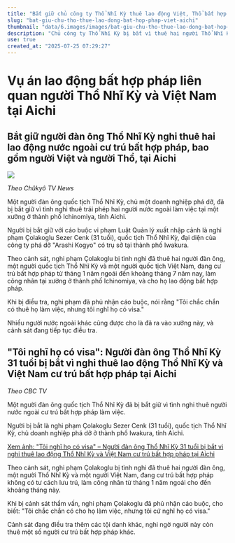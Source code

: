 ```yaml
---
title: "Bắt giữ chủ công ty Thổ Nhĩ Kỳ thuê lao động Việt, Thổ bất hợp pháp tại Aichi"
slug: "bat-giu-chu-tho-thue-lao-dong-bat-hop-phap-viet-aichi"
thumbnail: "data/6.images/images/bat-giu-chu-tho-thue-lao-dong-bat-hop-phap-viet-aichi.webp"
description: "Chủ công ty Thổ Nhĩ Kỳ bị bắt vì thuê hai người Thổ Nhĩ Kỳ và Việt Nam cư trú bất hợp pháp làm việc tại Aichi. Người này phủ nhận cáo buộc."
use: true
created_at: "2025-07-25 07:29:27"
---
```


# Vụ án lao động bất hợp pháp liên quan người Thổ Nhĩ Kỳ và Việt Nam tại Aichi

## Bắt giữ người đàn ông Thổ Nhĩ Kỳ nghi thuê hai lao động nước ngoài cư trú bất hợp pháp, bao gồm người Việt và người Thổ, tại Aichi

![](/images/20250724-07518654-sp_ctv-000-3-view.webp)

_Theo Chûkyô TV News_

Một người đàn ông quốc tịch Thổ Nhĩ Kỳ, chủ một doanh nghiệp phá dỡ, đã bị bắt giữ vì tình nghi thuê trái phép hai người nước ngoài làm việc tại một xưởng ở thành phố Ichinomiya, tỉnh Aichi.

Người bị bắt giữ với cáo buộc vi phạm Luật Quản lý xuất nhập cảnh là nghi phạm Çolakoglu Sezer Cenk (31 tuổi), quốc tịch Thổ Nhĩ Kỳ, đại diện của công ty phá dỡ "Arashi Kogyo" có trụ sở tại thành phố Iwakura.

Theo cảnh sát, nghi phạm Çolakoglu bị tình nghi đã thuê hai người đàn ông, một người quốc tịch Thổ Nhĩ Kỳ và một người quốc tịch Việt Nam, đang cư trú bất hợp pháp từ tháng 1 năm ngoái đến khoảng tháng 7 năm nay, làm công nhân tại xưởng ở thành phố Ichinomiya, và cho họ lao động bất hợp pháp.

Khi bị điều tra, nghi phạm đã phủ nhận cáo buộc, nói rằng "Tôi chắc chắn có thuê họ làm việc, nhưng tôi nghĩ họ có visa."

Nhiều người nước ngoài khác cũng được cho là đã ra vào xưởng này, và cảnh sát đang tiếp tục điều tra.

## "Tôi nghĩ họ có visa": Người đàn ông Thổ Nhĩ Kỳ 31 tuổi bị bắt vì nghi thuê lao động Thổ Nhĩ Kỳ và Việt Nam cư trú bất hợp pháp tại Aichi

_Theo CBC TV_

Một người đàn ông quốc tịch Thổ Nhĩ Kỳ đã bị bắt giữ vì tình nghi thuê người nước ngoài cư trú bất hợp pháp làm việc.

Người bị bắt là nghi phạm Çolakoglu Sezer Cenk (31 tuổi), quốc tịch Thổ Nhĩ Kỳ, chủ doanh nghiệp phá dỡ ở thành phố Iwakura, tỉnh Aichi.

[Xem ảnh: "Tôi nghĩ họ có visa" – Người đàn ông Thổ Nhĩ Kỳ 31 tuổi bị bắt vì nghi thuê lao động Thổ Nhĩ Kỳ và Việt Nam cư trú bất hợp pháp tại Aichi](https://newsdig.tbs.co.jp/articles/gallery/2066529?utm_source=news.yahoo.co.jp&utm_medium=referral&utm_campaign=partnerLink&ex_position=photo&ex_id=2066529&image=2)

Theo cảnh sát, nghi phạm Çolakoglu bị tình nghi đã thuê hai người đàn ông, một người Thổ Nhĩ Kỳ và một người Việt Nam, đang cư trú bất hợp pháp không có tư cách lưu trú, làm công nhân từ tháng 1 năm ngoái cho đến khoảng tháng này.

Khi bị cảnh sát thẩm vấn, nghi phạm Çolakoglu đã phủ nhận cáo buộc, cho biết: "Tôi chắc chắn có cho họ làm việc, nhưng tôi cứ nghĩ họ có visa."

Cảnh sát đang điều tra thêm các tội danh khác, nghi ngờ người này còn thuê một số người cư trú bất hợp pháp khác.